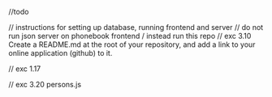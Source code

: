 //todo

// instructions for setting up database, running frontend and server
// do not run json server on phonebook frontend / instead run this repo
// exc 3.10 Create a README.md at the root of your repository, and add a link to your online application (github) to it.

// exc 1.17

// exc 3.20 persons.js